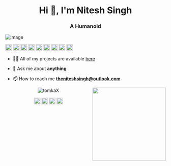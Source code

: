 

<h1 align="center">Hi 👋, I'm Nitesh Singh </h1>
<h3 align="center">A Humanoid </h3>

![image](https://github.com/saadeghi/saadeghi/blob/master/dino.gif)

<p align="left">

 <img src="https://github.com/simple-icons/simple-icons/blob/develop/icons/amazonaws.svg" alt="aws"  width="20" height="20" /> 
  <img src="https://img.icons8.com/color/48/000000/git.png" alt="git" width="20" height="20"/> 
  <img src="https://img.icons8.com/color/48/000000/flutter.png" alt="Flutter" width="20" height="20"/> 
  <img src="https://img.icons8.com/color/48/000000/kotlin.png" alt="kotlin" width="20" height="20"/>
  <img src="https://img.icons8.com/color/48/000000/javascript.png" alt="JavaScript" width="20" height="20"/> 
  <img src="https://img.icons8.com/ultraviolet/40/000000/xbox-r.png" alt="R" width="20" height="20"/> 
  <img src="https://img.icons8.com/color/48/000000/intellij-idea.png" alt="II" width="20" height="20"/> 
  <img src="https://img.icons8.com/color/48/000000/nodejs.png" alt="nodejs" width="20" height="20"/> 
  <img src="https://img.icons8.com/color/48/000000/python.png" alt="python" width="20" height="20"/></p>

- 👨‍💻 All of my projects are available  [here](https://github.com/theniteshsingh?tab=repositories)

- 💬 Ask me about **anything**

- 📫 How to reach me **theniteshsingh@outlook.com**



<p align="center"> 
  <img src="https://github-readme-stats.vercel.app/api?username=theniteshsingh&show_icons=true" alt="tomkaX" />
  <img  align="right" src="https://github.com/theniteshsingh/theniteshsingh/blob/master/gifs/3aM.gif" width="230">
 </p>

<p align="center">
<a href="https://www.linkedin.com/in/TheNiteshSingh/" target="blank"><img align="center" src="https://cdn.jsdelivr.net/npm/simple-icons@3.0.1/icons/linkedin.svg" alt="https://www.linkedin.com/in/TheNiteshSingh/" height="20" width="20" /></a>
  <a href="https://www.facebook.com/TheNiteshSingh/" target="blank"><img align="center" src="https://cdn.jsdelivr.net/npm/simple-icons@3.0.1/icons/facebook.svg" alt="https://www.facebook.com/TheNiteshSingh/" height="20" width="20" /></a>
  <a href="https://www.instagram.com/TheNiteshSingh/" target="blank"><img align="center" src="https://cdn.jsdelivr.net/npm/simple-icons@3.0.1/icons/instagram.svg" alt="https://www.instagram.com/TheNiteshSingh/" height="20" width="20" /></a>
 <a href="https://twitter.com/TheNiteshSingh/" target="blank"><img align="center" src="https://cdn.jsdelivr.net/npm/simple-icons@3.0.1/icons/twitter.svg" alt="https://twitter.com/TheNiteshSingh" height="20" width="20" /></a>

</p>

